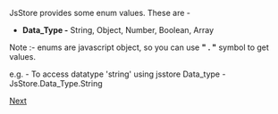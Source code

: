 JsStore provides some enum values. These are -

*   **Data_Type -** String, Object, Number, Boolean, Array

Note :- enums are javascript object, so you can use **" . "** symbol to get values.

e.g. - To access datatype 'string' using jsstore Data\_type - JsStore.Data\_Type.String

[Next](#)